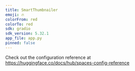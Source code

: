 ```yaml
---
title: SmartThumbnailer
emoji: 🔥
colorFrom: red
colorTo: red
sdk: gradio
sdk_version: 5.32.1
app_file: app.py
pinned: false
---
```


Check out the configuration reference at https://huggingface.co/docs/hub/spaces-config-reference

